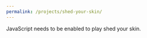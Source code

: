 ```yaml
---
permalink: /projects/shed-your-skin/
---
```


<html lang="en">

<head>
    <meta charset="UTF-8">
    <meta name="viewport" content="width=device-width, initial-scale=1.0">
    <title>shed your skin</title>
    <link rel="stylesheet" href="/assets/css/shed-your-skin.css">
</head>

<body>
    <tw-story><noscript><tw-noscript>JavaScript needs to be enabled to play shed your
                skin.</tw-noscript></noscript></tw-story>
    <tw-storydata name="shed your skin" startnode="1" creator="Twine" creator-version="2.10.0" format="Harlowe"
        format-version="3.3.9" ifid="8CF19DB7-183D-4DFC-9D35-17A1997CD2FA" options="" tags="" zoom="1" hidden>
        <tw-passagedata pid="1" name="shed your skin" tags="" position="600,300" size="100,100">
            &#39;&#39;shed your skin&#39;&#39;
            &lt;pre&gt;
            [[can you see yourself.txt]]
            [[not like a snake but an old ringing bell.txt]]
            [[sheddings.js]]
            [[all halls lead here &gt;]]
            &lt;/pre&gt;</tw-passagedata><tw-passagedata pid="2" name="all halls lead here &gt;" tags=""
            position="800,675" size="100,100">&lt;pre&gt;
            [[overlapping overlapping.txt]]
            [[the breath &gt;]]
            [[the ghost &gt;]]
            [[the guardian &gt;]]
            &lt;/pre&gt;</tw-passagedata><tw-passagedata pid="3" name="the breath &gt;" tags="" position="1000,800"
            size="100,100">&lt;pre&gt;
            [[in other words a script.txt]]
            [[the rhythm of your presence.txt]]
            [[dont forget to breathe &gt;]]
            &lt;/pre&gt;</tw-passagedata><tw-passagedata pid="4" name="the ghost &gt;" tags="" position="1000,1300"
            size="100,100">&lt;pre&gt;
            [[all the stories that follow.js]]
            [[before birth after death.txt]]
            [[sometimes its more you than you.txt]]
            [[small routines &gt;]]
            &lt;/pre&gt;</tw-passagedata><tw-passagedata pid="5" name="the guardian &gt;" tags="" position="1000,2050"
            size="100,100">&lt;pre&gt;
            [[and yet we were all born within.txt]]
            [[are you my teacher.txt]]
            &lt;/pre&gt;</tw-passagedata><tw-passagedata pid="6" name="dont forget to breathe &gt;" tags=""
            position="1200,1050" size="100,100">&lt;pre&gt;
            [[breathe.js]]
            [[wind hall.txt]]
            &lt;/pre&gt;</tw-passagedata><tw-passagedata pid="7" name="can you see yourself.txt" tags=""
            position="800,300" size="100,100">&lt;pre&gt;
            `
            // /
            // /
            it’s been a long time hasn’t it /
            the stench and softness of dew / clinging
            to you // sliding from you / / / /
            in sixteen directions / / /
            we never see with our eyes / first
            our muddied feet / / / / / /
            the smile you’ve been waiting for all day
            // / / /
            // /
            `
            &lt;/pre&gt;</tw-passagedata><tw-passagedata pid="8" name="not like a snake but an old ringing bell.txt"
            tags="" position="800,425" size="100,100">&lt;pre&gt;
            `
            /
            / / / /
            the skin the skin the skin / / /
            glowing with loud impossibilities
            / / / / / / /
            /
            `
            &lt;/pre&gt;</tw-passagedata><tw-passagedata pid="9" name="sheddings.js" tags="" position="800,550"
            size="100,100">&lt;!DOCTYPE html&gt;
            &lt;html lang=&quot;en&quot;&gt;

            &lt;head&gt;
            &lt;meta charset=&quot;UTF-8&quot;&gt;
            &lt;meta name=&quot;viewport&quot; content=&quot;width=device-width, initial-scale=1.0&quot;&gt;
            &lt;title&gt;sheddings.js&lt;/title&gt;
            &lt;style&gt;
            body {
            font-family: monospace;
            margin: 0;
            overflow-y: auto;
            display: flex;
            justify-content: center;
            align-items: flex-start;
            height: 100vh;
            background: black;
            color: white;
            }

            #terminalContainer {
            text-align: left;
            font-size: 1.5em;
            line-height: 1.5;
            white-space: pre;
            padding: 1em;
            width: auto;
            max-width: 100%;
            }

            #intentionInput {
            border: none;
            background: transparent;
            color: inherit;
            font-family: inherit;
            font-size: 1em;
            outline: none;
            width: auto;
            }
            &lt;/style&gt;
            &lt;/head&gt;

            &lt;body&gt;
            &lt;div id=&quot;terminalContainer&quot;&gt;
            &lt;label for=&quot;intentionInput&quot;&gt;what do you want to shed?&lt;/label&gt;
            &lt;div id=&quot;terminalPrompt&quot;&gt;
            &lt;span&gt;&gt; &lt;/span&gt;
            &lt;input type=&quot;text&quot; id=&quot;intentionInput&quot; autofocus&gt;
            &lt;/div&gt;
            &lt;/div&gt;

            &lt;script&gt;
            (() =&gt; {
            const terminalContainer = document.getElementById(&quot;terminalContainer&quot;);

            const promptForInput = () =&gt; {
            const prompt = document.createElement(&quot;div&quot;);
            prompt.innerHTML = `&lt;span&gt;&gt; &lt;/span&gt;&lt;input type=&quot;text&quot;
            id=&quot;intentionInput&quot; autofocus&gt;`;
            terminalContainer.appendChild(prompt);

            const terminalInput = prompt.querySelector(&quot;#intentionInput&quot;);
            terminalInput.addEventListener(&quot;keydown&quot;, (event) =&gt; {
            if (event.key === &quot;Enter&quot;) {
            event.preventDefault();
            handleInput(terminalInput.value.trim(), prompt);
            }
            });

            terminalInput.focus();
            };

            const handleInput = (intention, prompt) =&gt; {
            if (!intention) return;

            const terminalInput = prompt.querySelector(&quot;#intentionInput&quot;);
            terminalInput.disabled = true;

            const skin = intention.split(&#39;&#39;);
            let sheddable = skin.map((char, i) =&gt; (char !== &#39; &#39; ? i : null)).filter(i =&gt; i !== null);

            const displaySkin = () =&gt; {
            const line = document.createElement(&quot;div&quot;);
            line.textContent = skin.join(&#39;&#39;);
            terminalContainer.appendChild(line);
            terminalContainer.scrollTop = terminalContainer.scrollHeight;
            };

            const shedSkin = () =&gt; {
            if (!sheddable.length) return;
            const fate = Math.floor(Math.random() * sheddable.length);
            const choice = sheddable[fate];
            skin[choice] = skin[choice] === &quot;|&quot; ? &quot;!&quot; : skin[choice] === &quot;!&quot; ?
            &quot;.&quot; : &quot;|&quot;;
            if (skin[choice] === &quot;.&quot;) sheddable.splice(fate, 1);
            displaySkin();
            setTimeout(shedSkin, 500);
            };

            displaySkin();
            setTimeout(shedSkin, 1000);
            };

            terminalContainer.innerHTML = `&lt;div&gt;what do you want to shed?&lt;/div&gt;`;
            promptForInput();
            })();
            &lt;/script&gt;
            &lt;/body&gt;

            &lt;/html&gt;</tw-passagedata><tw-passagedata pid="10" name="overlapping overlapping.txt" tags=""
            position="1000,675" size="100,100">&lt;pre&gt;
            `
            / / / / / / / / ///
            / / / / / / / / ///
            this is where our trinities meet / / / / ///
            or rather they have already met / / / / ///
            when you learned that another / other / wasn’t / / ///
            you are a combination lock turning and turning and / / ///
            never meant to unlock and never meant to / / / ///
            settle on three numbers but it’s the turning / / ///
            it’s all happening outside your head / your daring ///
            invitations of love / to love in love / / ///
            / / / / / / / / ///
            / / / / / / / / ///
            `
            &lt;/pre&gt;</tw-passagedata><tw-passagedata pid="11" name="in other words a script.txt" tags=""
            position="1200,800" size="100,100">&lt;pre&gt;
            `
            /////////
            /// //// // //// //// /// ///////// //// [space]
            the rest of your life and (nothing) more
            how many breaths?
            /// //// ////////
            ////////
            `
            &lt;/pre&gt;</tw-passagedata><tw-passagedata pid="12" name="the rhythm of your presence.txt" tags=""
            position="1200,925" size="100,100">&lt;pre&gt;
            `
            ///// /// /// ///// /////// /// ////
            /// ///// /// /// ///// /////// /// //// //////// [time]
            new steps and old steps tracing the same patterns
            not a matter of surprise but /// //// ////////
            the calm quiet rehearsal of whispers
            at once ///// ///////// // //////// ////////
            // //// ///// ///////// // //////// ////////
            //// ///// ///////// // ////////
            `
            &lt;/pre&gt;</tw-passagedata><tw-passagedata pid="13" name="all the stories that follow.js" tags=""
            position="1200,1300" size="100,100">&lt;!DOCTYPE html&gt;
            &lt;html lang=&quot;en&quot;&gt;

            &lt;head&gt;
            &lt;meta charset=&quot;UTF-8&quot;&gt;
            &lt;meta name=&quot;viewport&quot; content=&quot;width=device-width, initial-scale=1.0&quot;&gt;
            &lt;title&gt;all the stories that follow.js&lt;/title&gt;
            &lt;style&gt;
            body {
            font-family: monospace;
            margin: 0;
            overflow-y: auto;
            display: flex;
            justify-content: center;
            align-items: flex-start;
            height: 100vh;
            background: black;
            color: white;
            }

            #storyContainer {
            text-align: left;
            font-size: 1.5em;
            line-height: 1.5;
            white-space: pre;
            padding: 1em;
            width: auto;
            max-width: 100%;
            }

            #responseInput {
            border: none;
            background: transparent;
            color: inherit;
            font-family: inherit;
            font-size: 1em;
            outline: none;
            width: auto;
            }
            &lt;/style&gt;
            &lt;/head&gt;

            &lt;body&gt;
            &lt;div id=&quot;storyContainer&quot;&gt;&lt;/div&gt;

            &lt;script&gt;
            (() =&gt; {
            const storyContainer = document.getElementById(&quot;storyContainer&quot;);

            const gentleWhisperInYourEar = () =&gt; {
            const question = document.createElement(&quot;div&quot;);
            question.textContent = &quot;you are not the first to ask this question.&quot;;
            storyContainer.appendChild(question);

            const prompt = document.createElement(&quot;div&quot;);
            prompt.innerHTML = `remember this memory again? [y/n] &lt;input type=&quot;text&quot;
            id=&quot;responseInput&quot; autofocus&gt;`;
            storyContainer.appendChild(prompt);

            const responseInput = prompt.querySelector(&quot;#responseInput&quot;);
            responseInput.addEventListener(&quot;keydown&quot;, (event) =&gt; {
            if (event.key === &quot;Enter&quot;) {
            event.preventDefault();
            handleResponse(responseInput.value.trim().toLowerCase(), prompt);
            }
            });

            responseInput.focus();
            };

            const handleResponse = (choice, prompt) =&gt; {
            prompt.querySelector(&quot;#responseInput&quot;).disabled = true;

            if (choice === &quot;y&quot; || choice === &quot;yes&quot;) {
            gentleWhisperInYourEar();
            } else if (choice === &quot;n&quot; || choice === &quot;no&quot;) {
            const farewell = document.createElement(&quot;div&quot;);
            farewell.textContent = &quot;may you find more selves in the memories you choose to keep.&quot;;
            storyContainer.appendChild(farewell);
            } else {
            const thirdPath = document.createElement(&quot;div&quot;);
            thirdPath.textContent = &quot;you are courageous to take the third path.&quot;;
            storyContainer.appendChild(thirdPath);
            }
            };

            gentleWhisperInYourEar();
            })();
            &lt;/script&gt;
            &lt;/body&gt;

            &lt;/html&gt;</tw-passagedata><tw-passagedata pid="14" name="before birth after death.txt" tags=""
            position="1200,1425" size="100,100">&lt;pre&gt;
            `
            / /
            / / / / / /
            the doors the windows remember you before you knew your name /
            the bones crumbling deep underground remember your tragedies /
            the humid insomniac forest remembers the moment you became /
            the swirling prophets of day remember everything you forgot /
            the wild gestures remember when you needed a change / /
            just as you were about to speak you forgot the soft dream /
            you forgot you remember too / / / /
            / / / / / /
            / /
            `
            &lt;/pre&gt;</tw-passagedata><tw-passagedata pid="15" name="sometimes its more you than you.txt" tags=""
            position="1200,1550" size="100,100">&lt;pre&gt;
            `
            / / / / / / / / / / / / / / / / / /
            / often / the sum of everything /
            / you know / it makes you laugh /
            / / / / / / / / / / / / / / / / / /
            `
            &lt;/pre&gt;</tw-passagedata><tw-passagedata pid="16" name="small routines &gt;" tags=""
            position="1200,1675" size="100,100">&lt;pre&gt;
            [[anytime.txt]]
            [[that crucial moment.txt]]
            [[thursday.txt]]
            &lt;/pre&gt;</tw-passagedata><tw-passagedata pid="17" name="breathe.js" tags="" position="1400,1050"
            size="100,100">&lt;!DOCTYPE html&gt;
            &lt;html lang=&quot;en&quot;&gt;

            &lt;head&gt;
            &lt;meta charset=&quot;UTF-8&quot;&gt;
            &lt;meta name=&quot;viewport&quot; content=&quot;width=device-width, initial-scale=1.0&quot;&gt;
            &lt;title&gt;breathe.js&lt;/title&gt;
            &lt;style&gt;
            body {
            font-family: monospace;
            margin: 0;
            overflow-y: auto;
            display: flex;
            justify-content: center;
            align-items: flex-start;
            height: 100vh;
            background: black;
            color: white;
            }

            #breathContainer {
            text-align: left;
            font-size: 1.5em;
            line-height: 1.2;
            white-space: pre;
            padding: 1em;
            }
            &lt;/style&gt;
            &lt;/head&gt;

            &lt;body&gt;
            &lt;div id=&quot;breathContainer&quot;&gt;&lt;/div&gt;

            &lt;script&gt;
            (() =&gt; {
            const YOUR_HEARTBEAT = [300, 800];
            const YOUR_PACE = 10;
            const breathContainer = document.getElementById(&quot;breathContainer&quot;);

            const guideWind = async (phase) =&gt; {
            let conduit, start, end, step;

            switch (phase) {
            case &quot;draw_in&quot;:
            conduit = &quot;&gt;&quot;;
            start = 1;
            end = YOUR_PACE;
            step = 1;
            break;
            case &quot;stillness&quot;:
            conduit = &quot;=&quot;;
            start = YOUR_PACE;
            end = YOUR_PACE;
            step = 0;
            break;
            case &quot;let_out&quot;:
            conduit = &quot;&lt;&quot;;
            start = YOUR_PACE;
            end = 1;
            step = -1;
            break;
            }

            for (let i = start, moment = 0; step === 0 ? moment &lt; YOUR_PACE : i !== end + step; i += step, moment++)
            {
            breathContainer.textContent += conduit.repeat(i) + &quot;\n&quot;;
            breathContainer.scrollTop = breathContainer.scrollHeight;
            await new Promise((resolve) =&gt; setTimeout(resolve, YOUR_HEARTBEAT[moment % YOUR_HEARTBEAT.length]));
            }
            };

            (async () =&gt; {
            await new Promise((resolve) =&gt; setTimeout(resolve, 1000));
            await guideWind(&quot;draw_in&quot;);
            await guideWind(&quot;stillness&quot;);
            await guideWind(&quot;let_out&quot;);
            await new Promise((resolve) =&gt; setTimeout(resolve, 1000));
            })();
            })();
            &lt;/script&gt;
            &lt;/body&gt;

            &lt;/html&gt;</tw-passagedata><tw-passagedata pid="18" name="wind hall.txt" tags="" position="1400,1175"
            size="100,100">&lt;pre&gt;
            `
            / / / /
            / / / / /////
            resonance of stones / the stone split by
            the wind / your first breaths welcomed to the hall
            nothing stays long enough to grow stale
            always moving with expanse
            / feeling contraction without smallness
            this is divine registration
            your time is yours to begin
            / feeling duration and its certainty
            / / ////////
            / / /
            `
            &lt;/pre&gt;</tw-passagedata><tw-passagedata pid="19" name="anytime.txt" tags="" position="1400,1675"
            size="100,100">&lt;pre&gt;
            `
            /// ///
            /// /// ///
            /// /// /// we’re all on the phone ///
            unbreakable copy machine of silent sentences
            /// /// /// content with presence we don’t hang up
            /// lightning flashes across the earth ///
            gradually our breaths swim upstream ///
            /// /// /// ///
            /// /// ///
            `
            &lt;/pre&gt;</tw-passagedata><tw-passagedata pid="20" name="that crucial moment.txt" tags=""
            position="1400,1800" size="100,100">&lt;pre&gt;
            `
            / /
            ////////// / / / / / / /
            when everything / falls into /
            finally dreams of something new /
            petals leisurely sorting into piles ////////
            effervescent fantasy emerges from the singular
            out of the cave built / up and out
            up and out / up and out /
            // / / / / / / /
            / / /
            `
            &lt;/pre&gt;</tw-passagedata><tw-passagedata pid="21" name="thursday.txt" tags="" position="1400,1925"
            size="100,100">&lt;pre&gt;
            `
            / / / / / / / / / / / / / / / / / / / / / / /
            / it’s another thursday it’s every thursday /
            / / / / / / / / / / / / / / / / / / / / / / /
            `
            &lt;/pre&gt;</tw-passagedata><tw-passagedata pid="22" name="and yet we were all born within.txt" tags=""
            position="1200,2050" size="100,100">&lt;pre&gt;
            `
            / / / / / / / / / /
            / / / / / / / / / / / / / /
            none of us / without / / / / / / / / /
            even the unspeaking stone admonished by river run
            is a vessel / as it tossed itself about
            skies and mountains away / / / / / /
            it was never held it did not / / / / / /
            speak its soul unto the wind / / / / / /
            a life of chaos compressed to cold
            hollowness / the essence escaped
            / / / / / / / /
            / / / /
            `
            &lt;/pre&gt;</tw-passagedata><tw-passagedata pid="23" name="are you my teacher.txt" tags=""
            position="1200,2175" size="100,100">&lt;pre&gt;
            `
            ///////////////////////////////////////////////////
            who will dissolve me? ask for what you already have
            ///////////////////////////////////////////////////
            `
            &lt;/pre&gt;</tw-passagedata>
    </tw-storydata>
    <script src="/assets/js/shed-your-skin.js"></script>

</body>

</html>
